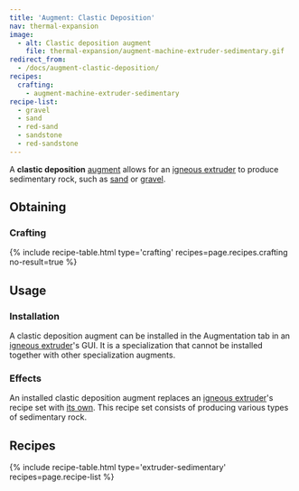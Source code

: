```yaml
---
title: 'Augment: Clastic Deposition'
nav: thermal-expansion
image:
  - alt: Clastic deposition augment
    file: thermal-expansion/augment-machine-extruder-sedimentary.gif
redirect_from:
  - /docs/augment-clastic-deposition/
recipes:
  crafting:
    - augment-machine-extruder-sedimentary
recipe-list:
  - gravel
  - sand
  - red-sand
  - sandstone
  - red-sandstone
---
```


A **clastic deposition** [augment](/docs/augments/) allows for an [igneous
extruder](/docs/igneous-extruder/) to produce sedimentary rock, such as
[sand](https://minecraft.gamepedia.com/Sand) or
[gravel](https://minecraft.gamepedia.com/Gravel).


Obtaining
---------

### Crafting
{% include recipe-table.html type='crafting' recipes=page.recipes.crafting no-result=true %}


Usage
-----

### Installation
A clastic deposition augment can be installed in the Augmentation tab in an
[igneous extruder](/docs/igneous-extruder/)'s GUI. It is a specialization that
cannot be installed together with other specialization augments.

### Effects
An installed clastic deposition augment replaces an [igneous
extruder](/docs/igneous-extruder/)'s recipe set with [its own](#recipes). This
recipe set consists of producing various types of sedimentary rock.


Recipes
-------

{% include recipe-table.html type='extruder-sedimentary' recipes=page.recipe-list %}
